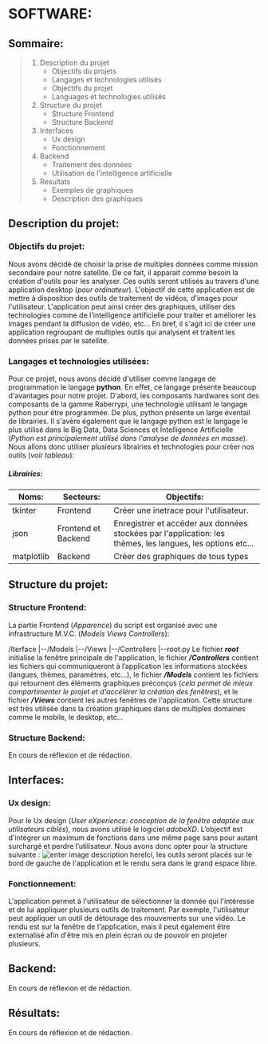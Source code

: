 # SOFTWARE:

## Sommaire:

> 1. Description du projet
>    * Objectifs du projets
>    * Langages et technologies utilisés
>    * Objectifs du projet
>    * Languages et technologies utilisés
> 2. Structure du projet
>    * Structure Frontend
>    * Structure Backend
> 3. Interfaces
>    * Ux design
>    * Fonctionnement
> 4. Backend
>    * Traitement des données
>    * Utilisation de l'intelligence artificielle
> 5. Résultats
>    * Exemples de graphiques
>    * Description des graphiques

## Description du projet:

### Objectifs du projet:

Nous avons décidé de choisir la prise de multiples données comme mission secondaire pour notre satellite. De ce fait, il apparait comme besoin la création d'outils pour les analyser. Ces outils seront utilisés au travers d'une application desktop (*pour ordinateur*). L'objectif de cette application est de mettre à disposition des outils de traitement de vidéos, d'images pour l'utilisateur. L'application peut ainsi créer des graphiques, utiliser des technologies comme de l'intelligence artificielle pour traiter et améliorer les images pendant la diffusion de vidéo, etc...
En bref, il s'agit ici de créer une application regroupant de multiples outils qui analysent et traitent les données prises par le satellite.

### Langages et technologies utilisées:

Pour ce projet, nous avons décidé d'utiliser comme langage de programmation le langage **python**. En effet, ce langage présente beaucoup d'avantages pour notre projet. D'abord, les composants hardwares sont des composants de la gamme Raberrypi, une technologie utilisant le langage python pour être programmée. De plus, python présente un large éventail de librairies. Il s'avère également que le langage python est le langage le plus utilisé dans le Big Data, Data Sciences et Intelligence Artificielle (*Python est principalement utilisé dans l'analyse de données en masse*).
Nous allons donc utiliser plusieurs librairies et technologies pour créer nos outils (*voir tableau*):

##### Librairies:


| Noms: | Secteurs: | Objectifs: |
| - | - | - |
| tkinter | Frontend | Créer une inetrace pour l'utilisateur. |
| json | Frontend et Backend | Enregistrer et accéder aux données stockées par l'application: les thèmes, les langues, les options etc... |
| matplotlib | Backend | Créer des graphiques de tous types |

## Structure du projet:

### Structure Frontend:

La partie Frontend (*Apparence*) du script est organisé avec une infrastructure M.V.C. (*Models Views Controllers*):

/Iterface
   |--/Models
   |--/Views
   |--/Controllers
   |--root.py
Le fichier ***root*** initialise la fenêtre principale de l'application, le fichier ***/Controllers*** contient les fichiers qui communiqueront à l’application les informations stockées (langues, thèmes, paramètres, etc...), le fichier ***/Models*** contient les fichiers qui retournent des éléments graphiques préconçus (*cela permet de mieux compartimenter le projet et d'accélérer la création des fenêtres*), et le fichier ***/Views*** contient les autres fenêtres de l'application.
Cette structure est très utilisée dans la création graphiques dans de multiples domaines comme le mobile, le desktop, etc...

### Structure Backend:

En cours de réflexion et de rédaction.

## Interfaces:

### Ux design:

Pour le Ux design (*User eXperience: conception de la fenêtre adaptée aux utilisateurs ciblés*), nous avons utilisé le logiciel *adobeXD*. L’objectif est d'intégrer un maximum de fonctions dans une même page sans pour autant surchargé et perdre l’utilisateur. Nous avons donc opter pour la structure suivante :
![enter image description here](https://cdn.discordapp.com/attachments/777134083045326861/793121690115768340/unknown.png)Ici, les outils seront placés sur le bord de gauche de l'application et le rendu sera dans le grand espace libre.

### Fonctionnement:

L'application permet à l'utilisateur de sélectionner la donnée qui l'intéresse et de lui appliquer plusieurs outils de traitement. Par exemple, l'utilisateur peut appliquer un outil de détourage des mouvements sur une vidéo. Le rendu est sur la fenêtre de l'application, mais il peut également être externalisé afin d'être mis en plein écran ou de pouvoir en projeter plusieurs.

## Backend:

En cours de réflexion et de rédaction.

## Résultats:

En cours de réflexion et de rédaction.
